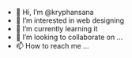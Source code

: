 - 👋 Hi, I’m @kryphansana
- 👀 I’m interested in web designing
- 🌱 I’m currently learning it
- 💞️ I’m looking to collaborate on ...
- 📫 How to reach me ...

<!---
kryphansana/kryphansana is a ✨ special ✨ repository because its `README.md` (this file) appears on your GitHub profile.
You can click the Preview link to take a look at your changes.
--->
